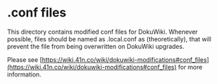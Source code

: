 # .conf files

This directory contains modified conf files for DokuWiki. Whenever possible, files should be named as .local.conf as (theoretically), that will prevent the file from being overwritten on DokuWiki upgrades.

Please see [https://wiki.41n.co/wiki/dokuwiki-modifications#conf_files](https://wiki.41n.co/wiki/dokuwiki-modifications#conf_files) for more information.
